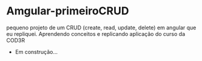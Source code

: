 # Amgular-primeiroCRUD

pequeno projeto de um CRUD  (create, read, update, delete) em angular que eu repliquei.
Aprendendo conceitos e replicando aplicação do curso da COD3R

* Em construção...
